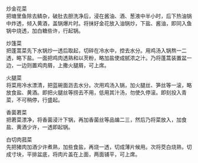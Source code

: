 炒金花菜  
把塘里鱼除去鳞杂，破肚去胆洗净后，浸在酱油、酒、葱液中半小时，后下热油锅中炸透，倾入黄酒，盖锅爆片时。将抹好金花放入油锅炒，下盐、酱油，即同入鱼锅中烧透，加白糖些许，行起锅。  

炒篷菜  
把蓬蒿菜先下水锅炒一透后取起，切碎在冷水中，控去水分。用鸡汤入锅熬一二透，略下盐。一面把鸡肉透熟和以芡粉，略加盐使成腻浓之汁。乃将蓬蒿装置盆一边，一边则置鸡肉屑，上撒火腿屑，可上席。  

火腿菜  
将菜用冷水漂清，把蓝碗面沥去水分。次用鸡汤入锅，加火腿丝、笋丝等一滚，略放食盐、黄酒。即把火腿丝等捞去不用，低用其汁汤，勿使久停滚。即刻投入青菜，不可稍停，行盛起。  

香菌莙菜  
把莙菜漂净，将香菌浸汁下锅，再加香菌丝等品煸二三，然后乃将菜放入，加食盐、黄酒少许，一透即起锅。  

白切肉菰菜  
先把猪肉加酒少许煮熟，加些食盐，再烧一透，切成薄片候用。次将茭白烧熟，切成寸块，平排盆底，将肉片盖在上面，两面铺平，可上席。